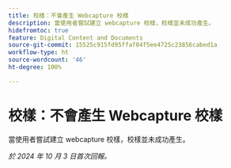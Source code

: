 ```yaml
---
title: 校樣：不會產生 Webcapture 校樣
description: 當使用者嘗試建立 webcapture 校樣，校樣並未成功產生。
hidefromtoc: true
feature: Digital Content and Documents
source-git-commit: 15525c915fd95ffaf04f5ee4725c23856cabed1a
workflow-type: ht
source-wordcount: '46'
ht-degree: 100%

---
```



# 校樣：不會產生 Webcapture 校樣

當使用者嘗試建立 webcapture 校樣，校樣並未成功產生。

_於 2024 年 10 月 3 日首次回報。_
